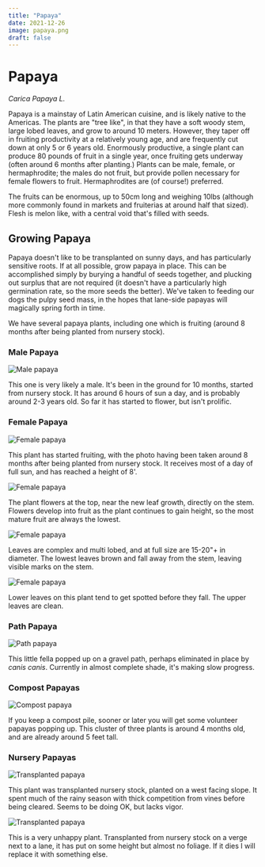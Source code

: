 ```yaml
---
title: "Papaya"
date: 2021-12-26
image: papaya.png
draft: false
---
```


# Papaya

_Carica Papaya L._

Papaya is a mainstay of Latin American cuisine, and is likely native to the Americas. The plants are "tree like", in that they have a soft woody stem, large lobed leaves, and grow to around 10 meters. However, they taper off in fruiting productivity at a relatively young age, and are frequently cut down at only 5 or 6 years old. Enormously productive, a single plant can produce 80 pounds of fruit in a single year, once fruiting gets underway (often around 6 months after planting.) Plants can be male, female, or hermaphrodite; the males do not fruit, but provide pollen necessary for female flowers to fruit. Hermaphrodites are (of course!) preferred. 

The fruits can be enormous, up to 50cm long and weighing 10lbs (although more commonly found in markets and fruiterias at around half that sized). Flesh is melon like, with a central void that's filled with seeds.

## Growing Papaya

Papaya doesn't like to be transplanted on sunny days, and has particularly sensitive roots. If at all possible, grow papaya in place. This can be accomplished simply by burying a handful of seeds together, and plucking out surplus that are not required (it doesn't have a particularly high germination rate, so the more seeds the better). We've taken to feeding our dogs the pulpy seed mass, in the hopes that lane-side papayas will magically spring forth in time.

We have several papaya plants, including one which is fruiting (around 8 months after being planted from nursery stock). 

### Male Papaya

![Male papaya](/images/papaya-1.JPG)

This one is very likely a male. It's been in the ground for 10 months, started from nursery stock. It has around 6 hours of sun a day, and is probably around 2-3 years old. So far it has started to flower, but isn't prolific.

### Female Papaya

![Female papaya](/images/papaya-2.JPG)

This plant has started fruiting, with the photo having been taken around 8 months after being planted from nursery stock. It receives most of a day of full sun, and has reached a height of 8'. 

![Female papaya](/images/papaya-2a.JPG)

The plant flowers at the top, near the new leaf growth, directly on the stem. Flowers develop into fruit as the plant continues to gain height, so the most mature fruit are always the lowest.

![Female papaya](/images/papaya-2b.JPG)

Leaves are complex and multi lobed, and at full size are 15-20"+ in diameter. The lowest leaves brown and fall away from the stem, leaving visible marks on the stem.

![Female papaya](/images/papaya-2c.JPG)

Lower leaves on this plant tend to get spotted before they fall. The upper leaves are clean.

### Path Papaya

![Path papaya](/images/papaya-3.JPG)

This little fella popped up on a gravel path, perhaps eliminated in place by _canis canis_. Currently in almost complete shade, it's making slow progress.

### Compost Papayas

![Compost papaya](/images/papaya-4.JPG)

If you keep a compost pile, sooner or later you will get some volunteer papayas popping up. This cluster of three plants is around 4 months old, and are already around 5 feet tall.

### Nursery Papayas

![Transplanted papaya](/images/papaya-5.JPG)

This plant was transplanted nursery stock, planted on a west facing slope. It spent much of the rainy season with thick competition from vines before being cleared. Seems to be doing OK, but lacks vigor.

![Transplanted papaya](/images/papaya-6.JPG)

This is a very unhappy plant. Transplanted from nursery stock on a verge next to a lane, it has put on some height but almost no foliage. If it dies I will replace it with something else.
